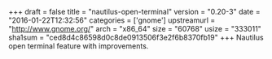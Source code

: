 +++
draft = false
title = "nautilus-open-terminal"
version = "0.20-3"
date = "2016-01-22T12:32:56"
categories = ['gnome']
upstreamurl = "http://www.gnome.org/"
arch = "x86_64"
size = "60768"
usize = "333011"
sha1sum = "ced8d4c86598d0c8de0913506f3e2f6b8370fb19"
+++
Nautilus open terminal feature with improvements.